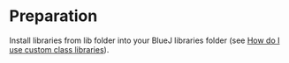 # Preparation

Install libraries from lib folder into your BlueJ libraries folder (see [How do I use custom class libraries](https://www.bluej.org/faq.html#faq_How_do_I_use_custom_class_libraries__JARs__)).
